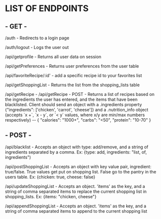 # LIST OF ENDPOINTS

## - GET - 
/auth - Redirects to a login page

/auth/logout - Logs the user out

/api/getprofile - Returns all user data on session

/api/getPreferences - Returns user preferences from the user table

/api/favoriteRecipe/:id' - add a specific recipe id to your favorites list

/api/getShoppingList - Returns the list from the shopping_lists table

/api/getRecipe -  /api/getRecipe - POST - Returns a list of recipes based on the ingredients the user has entered, and the items that have been blacklisted. 
    Client should send an object with a .ingredients property {"ingredients": ['chicken', 'carrot', 'cheese']} and a .nutrition_info object 
    (accepts \`x +\`, \`x - y\`, or \`< y\` values, where x/y are min/max numbers respectively) -- { "calories": "1000+", "carbs": "<50", "protein": "10-70" } 

## - POST -

/api/blacklist - Accepts an object with type: add/remove, and a string of ingredients separated by a comma.  Ex: {type: add, ingredients: "list, of, ingredients")

/api/postShoppingList - Accepts an object with key value pair, ingredient: true/false.  True values get put on shopping list.  False go to the pantry in the users table.  Ex: {chicken: true, cheese: false}

/api/updateShoppingList - Accepts an object. 'items' as the key, and a string of comma separated items to replace the current shopping list in shopping_lists.  Ex: {items: "chicken, cheese"}

/api/appendShoppingList - Accepts an object. 'items' as the key, and a string of comma separated items to append to the current shopping list